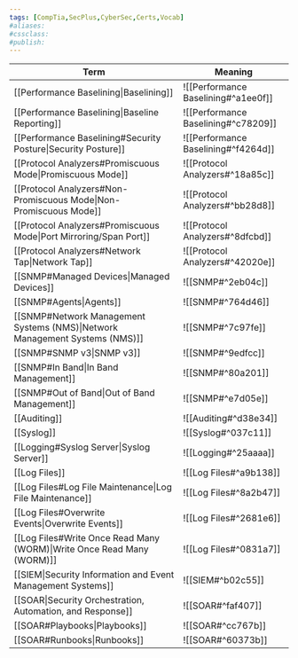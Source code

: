 ```yaml
---
tags: [CompTia,SecPlus,CyberSec,Certs,Vocab]
#aliases:
#cssclass:
#publish:
---
```


| Term                                                                        | Meaning                             |
| --------------------------------------------------------------------------- | ----------------------------------- |
| [[Performance Baselining\|Baselining]]                                      | ![[Performance Baselining#^a1ee0f]] |
| [[Performance Baselining\|Baseline Reporting]]                              | ![[Performance Baselining#^c78209]] |
| [[Performance Baselining#Security Posture\|Security Posture]]               | ![[Performance Baselining#^f4264d]] |
| [[Protocol Analyzers#Promiscuous Mode\|Promiscuous Mode]]                   | ![[Protocol Analyzers#^18a85c]]     |
| [[Protocol Analyzers#Non-Promiscuous Mode\|Non-Promiscuous Mode]]           | ![[Protocol Analyzers#^bb28d8]]     |
| [[Protocol Analyzers#Promiscuous Mode\|Port Mirroring/Span Port]]           | ![[Protocol Analyzers#^8dfcbd]]     |
| [[Protocol Analyzers#Network Tap\|Network Tap]]                             | ![[Protocol Analyzers#^42020e]]     |
| [[SNMP#Managed Devices\|Managed Devices]]                                   | ![[SNMP#^2eb04c]]                   |
| [[SNMP#Agents\|Agents]]                                                     | ![[SNMP#^764d46]]                   |
| [[SNMP#Network Management Systems (NMS)\|Network Management Systems (NMS)]] | ![[SNMP#^7c97fe]]                   |
| [[SNMP#SNMP v3\|SNMP v3]]                                                   | ![[SNMP#^9edfcc]]                   |
| [[SNMP#In Band\|In Band Management]]                                        | ![[SNMP#^80a201]]                   |
| [[SNMP#Out of Band\|Out of Band Management]]                                | ![[SNMP#^e7d05e]]                   |
| [[Auditing]]                                                                | ![[Auditing#^d38e34]]               |
| [[Syslog]]                                                                  | ![[Syslog#^037c11]]                 |
| [[Logging#Syslog Server\|Syslog Server]]                                    | ![[Logging#^25aaaa]]                |
| [[Log Files]]                                                               | ![[Log Files#^a9b138]]              |
| [[Log Files#Log File Maintenance\|Log File Maintenance]]                    | ![[Log Files#^8a2b47]]              |
| [[Log Files#Overwrite Events\|Overwrite Events]]                            | ![[Log Files#^2681e6]]              |
| [[Log Files#Write Once Read Many (WORM)\|Write Once Read Many (WORM)]]      | ![[Log Files#^0831a7]]              |
| [[SIEM\|Security Information and Event Management Systems]]                 | ![[SIEM#^b02c55]]                   |
| [[SOAR\|Security Orchestration, Automation, and Response]]                  | ![[SOAR#^faf407]]                   |
| [[SOAR#Playbooks\|Playbooks]]                                               | ![[SOAR#^cc767b]]                   |
| [[SOAR#Runbooks\|Runbooks]]                                                 | ![[SOAR#^60373b]]                   |
